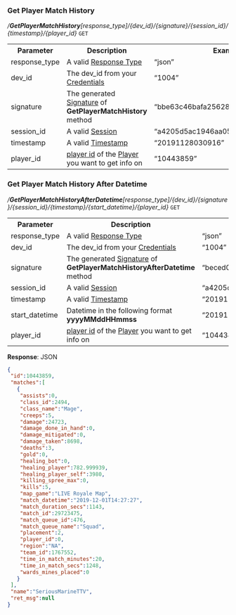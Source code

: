 
### Get Player Match History
<i>/**GetPlayerMatchHistory**[response_type]/{dev_id}/{signature}/{session_id}/{timestamp}/{player_id}</i> `GET`

<table>
	<tr>
		<th>Parameter</th>
		<th>Description</th>
		<th>Example</th>
	</tr>
	<tr>
		<td>response_type</td>
		<td>A valid <a href="./../api-parameter-details.md#response_type" title="Response Type">Response Type</a></td>
		<td>“json”</td>
	</tr>
	<tr>
		<td>dev_id</td>
		<td>The dev_id from your <a href="./../#credentials" title="Credentials">Credentials</a></td>
		<td>“1004”</td>
	</tr>
	<tr>
		<td>signature</td>
		<td>The generated <a href="./../api-parameter-details.md#signature" title="Signature">Signature</a> of <b>GetPlayerMatchHistory</b> method</td>
		<td>“bbe63c46bafa256284a066adf49913fb”</td>
	</tr>
	<tr>
		<td>session_id</td>
		<td>A valid <a href="./../#sessions">Session</a></td>
		<td>“a4205d5ac1946aa053c2949a841e8397”</td>
	</tr>
	<tr>
		<td>timestamp</td>
		<td>A valid <a href="./../api-parameter-details.md#timestamp" title="Timestamp">Timestamp</a></td>
		<td>“20191128030916”</td>
	</tr>
	<tr>
		<td>player_id</td>
		<td><a href="./../api-parameter-details.md#player-id" title="Player Id">player id</a> of the <a href="./../api-parameter-details.md#player" title="Player">Player</a> you want to get info on</td>
		<td>“10443859”</td>
	</tr>
</table>

### Get Player Match History After Datetime
<i>/**GetPlayerMatchHistoryAfterDatetime**[response_type]/{dev_id}/{signature}/{session_id}/{timestamp}/{start_datetime}/{player_id}</i> `GET`

<table>
	<tr>
		<th>Parameter</th>
		<th>Description</th>
		<th>Example</th>
	</tr>
	<tr>
		<td>response_type</td>
		<td>A valid <a href="./../api-parameter-details.md#response_type" title="Response Type">Response Type</a></td>
		<td>“json”</td>
	</tr>
	<tr>
		<td>dev_id</td>
		<td>The dev_id from your <a href="./../#credentials" title="Credentials">Credentials</a></td>
		<td>“1004”</td>
	</tr>
	<tr>
		<td>signature</td>
		<td>The generated <a href="./../api-parameter-details.md#signature" title="Signature">Signature</a> of <b>GetPlayerMatchHistoryAfterDatetime</b> method</td>
		<td>“beced04d97e4ae9163b6e405eea34fd7”</td>
	</tr>
	<tr>
		<td>session_id</td>
		<td>A valid <a href="./../#sessions">Session</a></td>
		<td>“a4205d5ac1946aa053c2949a841e8397”</td>
	</tr>
	<tr>
		<td>timestamp</td>
		<td>A valid <a href="./../api-parameter-details.md#timestamp" title="Timestamp">Timestamp</a></td>
		<td>“20191128030916”</td>
	</tr>
	<tr>
		<td>start_datetime</td>
		<td>Datetime in the following format <b>yyyyMMddHHmmss</b></td>
		<td>“20191128030916”</td>
	</tr>
	<tr>
		<td>player_id</td>
		<td><a href="./../api-parameter-details.md#player-id" title="Player Id">player id</a> of the <a href="./../api-parameter-details.md#player" title="Player">Player</a> you want to get info on</td>
		<td>“10443859”</td>
	</tr>
</table>

**Response**: JSON
``` json
{
 "id":10443859,
 "matches":[
   {
    "assists":0,
    "class_id":2494,
    "class_name":"Mage",
    "creeps":5,
    "damage":24723,
    "damage_done_in_hand":0,
    "damage_mitigated":0,
    "damage_taken":8698,
    "deaths":3,
    "gold":0,
    "healing_bot":0,
    "healing_player":782.999939,
    "healing_player_self":3980,
    "killing_spree_max":0,
    "kills":5,
    "map_game":"LIVE Royale Map",
    "match_datetime":"2019-12-01T14:27:27",
    "match_duration_secs":1143,
    "match_id":29723475,
    "match_queue_id":476,
    "match_queue_name":"Squad",
    "placement":2,
    "player_id":0,
    "region":"NA",
    "team_id":1767552,
    "time_in_match_minutes":20,
    "time_in_match_secs":1248,
    "wards_mines_placed":0
   }
 ],
 "name":"SeriousMarineTTV",
 "ret_msg":null
}
```
